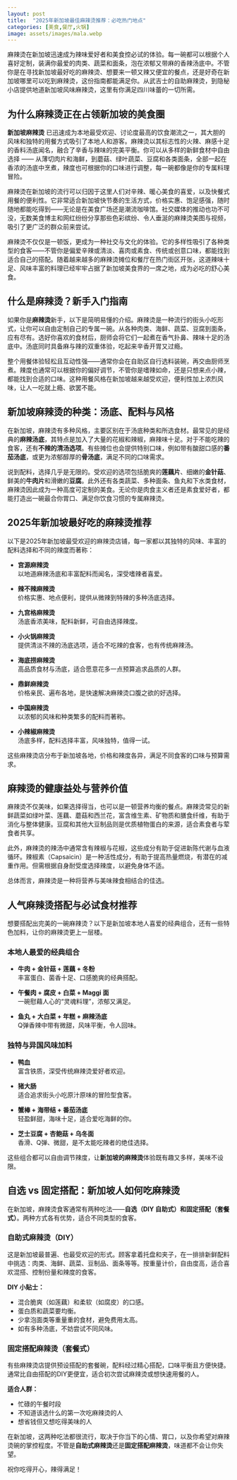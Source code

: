 ```yaml
---
layout: post
title:  "2025年新加坡最佳麻辣烫推荐：必吃热门地点"
categories: [美食,餐厅,火锅]
image: assets/images/mala.webp
---
```


麻辣烫在新加坡迅速成为辣味爱好者和美食控必试的体验。每一碗都可以根据个人喜好定制，装满你最爱的肉类、蔬菜和面条，泡在浓郁又带麻的香辣汤底中。不管你是在寻找新加坡最好吃的麻辣烫、想要来一顿又辣又便宜的餐点，还是好奇在新加坡哪里可以吃到麻辣烫，这份指南都能满足你。从武吉士的自助麻辣烫，到隐秘小店提供地道新加坡风味麻辣烫，这里有你满足四川味蕾的一切所需。

## 为什么麻辣烫正在占领新加坡的美食圈

**新加坡麻辣烫** 已迅速成为本地最受欢迎、讨论度最高的饮食潮流之一，其大胆的风味和独特的用餐方式吸引了本地人和游客。麻辣烫以其标志性的火辣、麻感十足的香料汤底闻名，融合了辛香与辣味的完美平衡。你可以从多样的新鲜食材中自由选择 —— 从薄切肉片和海鲜，到蘑菇、绿叶蔬菜、豆腐和各类面条，全部一起在香浓的汤底中烹煮，辣度也可根据你的口味进行调整，每一碗都像是你的专属料理冒险。

麻辣烫在新加坡的流行可以归因于这里人们对辛辣、暖心美食的喜爱，以及快餐式用餐的便利性。它非常适合新加坡快节奏的生活方式，价格实惠、饱足感强，随时随地都能吃得到——无论是在美食广场还是潮流咖啡馆。社交媒体的推动也功不可没，无数美食博主和网红纷纷分享那些色彩缤纷、令人垂涎的麻辣烫美图与视频，吸引了更广泛的群众前来尝试。

麻辣烫不仅仅是一顿饭，更成为一种社交与文化的体验。它的多样性吸引了各种类型的食客——不管你是偏爱辛辣或清淡、喜肉或素食、传统或创意口味，都能找到适合自己的搭配。随着越来越多的麻辣烫摊位和餐厅在热门街区开张，这道辣味十足、风味丰富的料理已经牢牢占据了新加坡美食界的一席之地，成为必吃的舒心美食。

## 什么是麻辣烫？新手入门指南

如果你是**麻辣烫**新手，以下是简明易懂的介绍。麻辣烫是一种流行的街头小吃形式，让你可以自由定制自己的专属一碗。从各种肉类、海鲜、蔬菜、豆腐到面条，应有尽有。选好你喜欢的食材后，厨师会将它们一起煮在香气扑鼻、辣味十足的汤底中。汤底同时具备麻与辣的双重体验，吃起来辛香开胃又过瘾。

整个用餐体验轻松且互动性强——通常你会在自助区自行选料装碗，再交由厨师烹煮。辣度也通常可以根据你的偏好调节，不管你是嗜辣如命，还是只想来点小辣，都能找到合适的口味。这种用餐风格在新加坡越来越受欢迎，便利性加上浓烈风味，让人一吃就上瘾、欲罢不能。

## 新加坡麻辣烫的种类：汤底、配料与风格

在新加坡，麻辣烫有多种风格，主要区别在于汤底种类和所选食材。最常见的是经典的**麻辣汤底**，其特点是加入了大量的花椒和辣椒，麻辣味十足。对于不能吃辣的食客，还有**不辣的清汤选项**。有些摊位也会提供特别口味，例如带有酸甜口感的**番茄汤底**，或更为浓郁醇厚的**骨汤底**，满足不同的口味需求。

说到配料，选择几乎是无限的。受欢迎的选项包括脆爽的**莲藕片**、细嫩的**金针菇**、鲜美的**牛肉片**和滑嫩的**豆腐**。此外还有各类蔬菜、多种面条、鱼丸和下水类食材，麻辣烫因此成为一种高度可定制的美食。无论你是肉食主义者还是素食爱好者，都能打造出一碗最合你胃口、满足你饮食习惯的专属麻辣烫。

## 2025年新加坡最好吃的麻辣烫推荐

以下是2025年新加坡最受欢迎的麻辣烫店铺，每一家都以其独特的风味、丰富的配料选择和不同的辣度而著称：

- **宫源麻辣烫**  
  以地道麻辣汤底和丰富配料而闻名，深受嗜辣者喜爱。

- **辣不辣麻辣烫**  
  价格实惠、地点便利，提供从微辣到特辣的多种汤底选择。

- **九宫格麻辣烫**  
  汤底香浓美味，配料新鲜，可自由选择辣度。

- **小火锅麻辣烫**  
  提供清淡不辣的汤底选项，适合不吃辣的食客，也有传统麻辣汤。

- **海底捞麻辣烫**  
  高品质食材与汤底，适合愿意花多一点预算追求品质的人群。

- **鼎鲜麻辣烫**  
  价格亲民、遍布各地，是快速解决麻辣烫口腹之欲的好选择。

- **中国麻辣烫**  
  以浓郁的风味和种类繁多的配料而著称。

- **小辣椒麻辣烫**  
  汤底多样，配料选择丰富，风味独特，值得一试。

这些麻辣烫店分布于新加坡各地，价格和辣度各异，满足不同食客的口味与预算需求。

## 麻辣烫的健康益处与营养价值

麻辣烫不仅美味，如果选择得当，也可以是一顿营养均衡的餐点。麻辣烫常见的新鲜蔬菜如绿叶菜、莲藕、蘑菇和西兰花，富含维生素、矿物质和膳食纤维，有助于消化与整体健康。豆腐和其他大豆制品则是优质植物蛋白的来源，适合素食者与荤食者共享。

此外，麻辣烫的辣汤中通常含有辣椒与花椒，这些成分有助于促进新陈代谢与血液循环。辣椒素（Capsaicin）是一种活性成分，有助于提高热量燃烧，有潜在的减重作用。但需根据自身耐受度选择辣度，以避免身体不适。

总体而言，麻辣烫是一种将营养与美味辣食相结合的佳选。

## 人气麻辣烫搭配与必试食材推荐

想要搭配出完美的一碗麻辣烫？以下是新加坡本地人喜爱的经典组合，还有一些特色加料，让你的麻辣烫更上一层楼。

### 本地人最爱的经典组合

- **牛肉 + 金针菇 + 莲藕 + 冬粉**  
  丰富蛋白、菌香十足、口感脆爽的经典搭配。

- **午餐肉 + 腐皮 + 白菜 + Maggi 面**  
  一碗慰藉人心的“灵魂料理”，浓郁又满足。

- **鱼丸 + 大白菜 + 年糕 + 麻辣汤底**  
  Q弹香辣中带有微甜，风味平衡，令人回味。

### 独特与异国风味加料

- **鸭血**  
  富含铁质，深受传统麻辣烫爱好者欢迎。

- **猪大肠**  
  适合追求街头小吃原汁原味的冒险型食客。

- **蟹棒 + 海带结 + 番茄汤底**  
  轻盈鲜甜，海味十足，适合爱吃海鲜的你。

- **芝士豆腐 + 杏鲍菇 + 乌冬面**  
  香滑、Q弹、微甜，是不太能吃辣者的绝佳选择。

这些组合都可以自由调节辣度，让**新加坡的麻辣烫**体验既有趣又多样，美味不设限。

## 自选 vs 固定搭配：新加坡人如何吃麻辣烫

在新加坡，麻辣烫食客通常有两种吃法——**自选（DIY 自助式）**和**固定搭配（套餐式）**。两种方式各有优势，适合不同类型的食客。

### 自助式麻辣烫（DIY）

这是新加坡最普遍、也最受欢迎的形式。顾客拿着托盘和夹子，在一排排新鲜配料中挑选：肉类、海鲜、蔬菜、豆制品、面条等等。按重量计价，自由度高，适合喜欢混搭、控制份量和辣度的食客。

**DIY 小贴士：**
- 混合脆爽（如莲藕）和柔软（如腐皮）的口感。
- 蛋白质和蔬菜要均衡。
- 少拿泡面类等重量重的食材，避免费用太高。
- 如有多种汤底，不妨尝试不同风味。

### 固定搭配麻辣烫（套餐式）

有些麻辣烫店提供预设搭配的套餐碗，配料经过精心搭配，口味平衡且方便快捷。通常比自由搭配的DIY更便宜，适合初次尝试麻辣烫或想快速用餐的人。

**适合人群：**  
- 忙碌的午餐时段  
- 不知道该选什么的第一次吃麻辣烫的人  
- 想省钱但又想吃得美味的人

在新加坡，这两种吃法都很流行，取决于你当下的心情、胃口，以及你希望对麻辣烫碗的掌控程度。不管是**自助式麻辣烫**还是**固定搭配麻辣烫**，味道都不会让你失望。

祝你吃得开心，辣得满足！